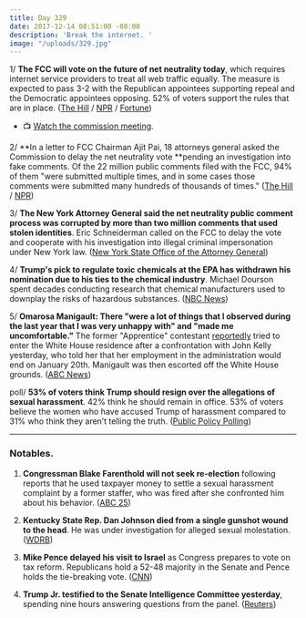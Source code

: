 ```yaml
---
title: Day 329
date: 2017-12-14 08:51:00 -08:00
description: 'Break the internet. '
image: "/uploads/329.jpg"
---
```


1/ **The FCC will vote on the future of net neutrality today**, which requires internet service providers to treat all web traffic equally. The measure is expected to pass 3-2 with the Republican appointees supporting repeal and the Democratic appointees opposing. 52% of voters support the rules that are in place. ([The Hill](http://thehill.com/policy/technology/364570-zero-hour-nears-for-net-neutrality-rules) / [NPR](https://www.npr.org/sections/thetwo-way/2017/12/14/570526390/fcc-set-to-repeal-net-neutrality-rules-for-internet-providers) / [Fortune](http://fortune.com/2017/12/13/fcc-net-neutrality-vote-survey/))

* 📺 [Watch the commission meeting](https://www.fcc.gov/news-events/events/2017/12/december-2017-open-commission-meeting).

2/ **In a letter to FCC Chairman Ajit Pai, 18 attorneys general asked the Commission to delay the net neutrality vote **pending an investigation into fake comments. Of the 22 million public comments filed with the FCC, 94% of them "were submitted multiple times, and in some cases those comments were submitted many hundreds of thousands of times." ([The Hill](http://thehill.com/policy/technology/364833-18-attorneys-general-ask-fcc-to-delay-net-neutrality-vote-for-fake-comments) / [NPR](https://www.npr.org/2017/12/14/570262688/as-fcc-prepares-net-neutrality-vote-study-finds-millions-of-fake-comments))

3/ **The New York Attorney General said the net neutrality public comment process was corrupted by more than two million comments  that used stolen identities**. Eric Schneiderman called on the FCC to delay the vote and cooperate with his investigation into illegal criminal impersonation under New York law. ([New York State Office of the Attorney General](https://ag.ny.gov/press-release/ag-schneiderman-releases-new-details-investigation-fake-net-neutrality-comments))

4/ **Trump's pick to regulate toxic chemicals at the EPA has withdrawn his nomination due to his ties to the chemical industry**. Michael Dourson spent decades conducting research that chemical manufacturers used to downplay the risks of hazardous substances. ([NBC News](https://www.nbcnews.com/politics/white-house/trump-s-controversial-pick-epa-post-withdraws-nomination-n829596))

5/ **Omarosa Manigault: There "were a lot of things that I observed during the last year that I was very unhappy with" and "made me uncomfortable."** The former "Apprentice" contestant [reportedly](http://thehill.com/homenews/administration/364827-omarosa-tripped-white-house-alarms-report) tried to enter the White House residence after a confrontation with John Kelly yesterday, who told her that her employment in the administration would end on January 20th. Manigault was then escorted off the White House grounds. ([ABC News](http://abcnews.go.com/Politics/omarosa-manigault-speaks-wh-exit-things-made-uncomfortable/story?id=51786749))

poll/ **53% of voters think Trump should resign over the allegations of sexual harassment**. 42% think he should remain in office. 53% of voters believe the women who have accused Trump of harassment compared to 31% who think they aren’t telling the truth. ([Public Policy Polling](https://www.publicpolicypolling.com/polls/voters-think-trump-resign-harassment-allegations/))

---

### Notables.

1. **Congressman Blake Farenthold will not seek re-election** following reports that he used taxpayer money to settle a sexual harassment complaint by a former staffer, who was fired after she confronted him about his behavior. ([ABC 25](http://www.crossroadstoday.com/story/37066030/farenthold-calls-it-quits))

2. **Kentucky State Rep. Dan Johnson died from a single gunshot wound to the head**. He was under investigation for alleged sexual molestation. ([WDRB](http://www.wdrb.com/story/37062873/kentucky-state-rep-dan-johnson-dies-of-probable-suicide-in-mt-washington))

3. **Mike Pence delayed his visit to Israel** as Congress prepares to vote on tax reform. Republicans hold a 52-48 majority in the Senate and Pence holds the tie-breaking vote. ([CNN](https://www.cnn.com/2017/12/14/politics/pence-israel-visit-delayed/index.html))

4. **Trump Jr. testified to the Senate Intelligence Committee yesterday**, spending nine hours answering questions from the panel. ([Reuters](https://www.reuters.com/article/us-usa-trump-russia-son/trumps-eldest-son-testifies-to-senate-committee-in-russia-probe-idUSKBN1E72AF))